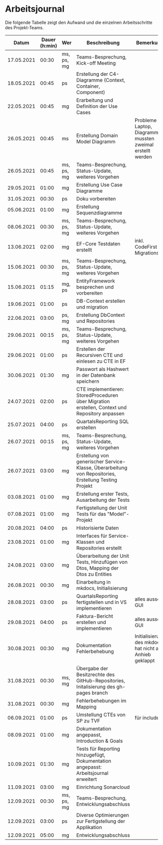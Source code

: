 # Arbeitsjournal
Die folgende Tabelle zeigt den Aufwand und die einzelnen Arbeitsschritte des Projekt-Teams.

| Datum | Dauer (h:min) | Wer | Beschreibung | Bemerkung |
| - | - | - | - | - |
| 17.05.2021 | 00:30 | ms, ps, mg | Teams-Besprechung, Kick-off Meeting | |
| 18.05.2021 | 00:45 | ps | Erstellung der C4-Diagramme (Context, Container, Component) | |
| 22.05.2021 | 00:45 | mg | Erarbeitung und Definition der Use Cases | |
| 26.05.2021 | 00:45 | ms | Erstellung Domain Model Diagramm | Probleme mit Laptop, Diagramme mussten zweimal erstellt werden | |
| 26.05.2021 | 00:45 | ms, ps, mg | Teams-Besprechung, Status-Update, weiteres Vorgehen | |
| 29.05.2021 | 01:00 | mg | Erstellung Use Case Diagramme | |
| 31.05.2021 | 00:30 | ps | Doku vorbereiten | |
| 05.06.2021 | 01:00 | mg | Erstellung Sequenzdiagramme | |
| 08.06.2021 | 00:30 | ms, ps, mg | Teams-Besprechung, Status-Update, weiteres Vorgehen | |
| 13.06.2021 | 02:00 | mg | EF-Core Testdaten erstellt | inkl. CodeFirst Migrations |
| 15.06.2021 | 00:30 | ms, ps, mg | Teams-Besprechung, Status-Update, weiteres Vorgehen | |
| 15.06.2021 | 01:15 | mg, ps | EntityFramework besprechen und vorbereiten | |
| 19.06.2021 | 01:00 | ps | DB-Context erstellen und migration | | 
| 22.06.2021 | 03:00 | ps, mg | Erstellung DbContext und Repositories | | 
| 29.06.2021 | 00:15 | ms, ps, mg | Teams-Besprechung, Status-Update, weiteres Vorgehen | |
| 29.06.2021 | 01:00 | ps | Erstellen der Recursiven CTE und einlesen zu CTE in EF | |
| 30.06.2021 | 01:30 | mg | Passwort als Hashwert in der Datenbank speichern | |
| 24.07.2021 | 02:00 | ps | CTE implementieren: StoredProceduren über Migration erstellen, Context und Repository anpassen | |
| 25.07.2021 | 04:00 | ps | QuartalsReporting SQL erstellen | |
| 26.07.2021 | 00:15 | ms, ps, mg | Teams-Besprechung, Status-Update, weiteres Vorgehen | |
| 26.07.2021 | 03:00 | mg | Erstellung von generischer Service-Klasse, Überarbeitung von Repositories, Erstellung Testing Projekt | |
| 03.08.2021 | 01:00 | mg | Erstellung erster Tests, Ausarbeitung der Tests | |
| 07.08.2021 | 01:00 | mg | Fertigstellung der Unit Tests für das "Model"-Projekt | |
| 20.08.2021 | 04:00 | ps | Historisierte Daten | |
| 23.08.2021 | 01:00 | mg | Interfaces für Service-Klassen und Repositories erstellt | |
| 24.08.2021 | 03:00 | mg | Überarbeitung der Unit Tests, Hinzufügen von Dtos, Mapping der Dtos zu Entities | |
| 26.08.2021 | 00:30 | mg | Einarbeitung in mkdocs, Initialisierung | |
| 28.08.2021 | 03:00 | ps | QuartalsReporting fertigstellen und in VS implementieren | alles ausser GUI |
| 29.08.2021 | 04:00 | ps | Faktura-Bericht erstellen und implementieren | alles ausser GUI |
| 30.08.2021 | 00:30 | mg | Dokumentation Fehlerbehebung | Initialisierung des mkdocs hat nicht auf Anhieb geklappt |
| 31.08.2021 | 00:30 | ms, mg | Übergabe der Besitzrechte des GitHub-Repositories, Initalisierung des gh-pages branch | |
| 31.08.2021 | 00:30 | mg | Fehlerbehebungen im Mapping | | 
| 06.09.2021 | 01:00 | ps | Umstellung CTEs von SP zu TVF | für include |
| 08.09.2021 | 01:00 | mg | Dokumentation angepasst, Introduction & Goals | |
| 10.09.2021 | 01:30 | mg | Tests für Reporting hinzugefügt, Dokumentation angepasst: Arbeitsjournal erweitert | |
| 11.09.2021 | 03:00 | mg | Einrichtung Sonarcloud | |
| 12.09.2021 | 00:30 | ms, ps, mg | Teams-Besprechung, Entwicklungsabschluss | |
| 12.09.2021 | 03:00 | ps | Diverse Optimierungen zur Fertigstellung der Applikation | |
| 12.09.2021 | 05:00 | mg | Entwicklungsabschluss | |